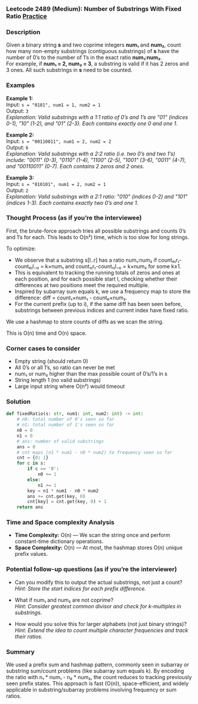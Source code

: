 ### Leetcode 2489 (Medium): Number of Substrings With Fixed Ratio [Practice](https://leetcode.com/problems/number-of-substrings-with-fixed-ratio)

### Description  
Given a binary string **s** and two coprime integers **num₁** and **num₂**, count how many non-empty substrings (contiguous substrings) of **s** have the number of 0’s to the number of 1’s in the exact ratio **num₁:num₂**.  
For example, if **num₁ = 2, num₂ = 3**, a substring is valid if it has 2 zeros and 3 ones. All such substrings in **s** need to be counted.

### Examples  

**Example 1:**  
Input: `s = "0101", num1 = 1, num2 = 1`  
Output: `3`  
*Explanation: Valid substrings with a 1:1 ratio of 0’s and 1’s are "01" (indices 0-1), "10" (1-2), and "01" (2-3). Each contains exactly one 0 and one 1.*

**Example 2:**  
Input: `s = "00110011", num1 = 2, num2 = 2`  
Output: `6`  
*Explanation: Valid substrings with a 2:2 ratio (i.e. two 0’s and two 1’s) include: "0011" (0-3), "0110" (1-4), "1100" (2-5), "1001" (3-6), "0011" (4-7), and "00110011" (0-7). Each contains 2 zeros and 2 ones.*

**Example 3:**  
Input: `s = "010101", num1 = 2, num2 = 1`  
Output: `2`  
*Explanation: Valid substrings with a 2:1 ratio: "010" (indices 0-2) and "101" (indices 1-3). Each contains exactly two 0’s and one 1.*

### Thought Process (as if you’re the interviewee)  
First, the brute-force approach tries all possible substrings and counts 0’s and 1’s for each. This leads to O(n²) time, which is too slow for long strings.

To optimize:
- We observe that a substring s[l..r] has a ratio num₁:num₂ if count₀₍r₎-count₀₍l₋₁₎ = k×num₁ and count₁₍r₎-count₁₍l₋₁₎ = k×num₂ for some k≥1.
- This is equivalent to tracking the running totals of zeros and ones at each position, and for each possible start l, checking whether their differences at two positions meet the required multiple.
- Inspired by subarray sum equals k, we use a frequency map to store the difference: diff = count₁×num₁ - count₀×num₂.
- For the current prefix (up to i), if the same diff has been seen before, substrings between previous indices and current index have fixed ratio.

We use a hashmap to store counts of diffs as we scan the string.

This is O(n) time and O(n) space.

### Corner cases to consider  
- Empty string (should return 0)
- All 0’s or all 1’s, so ratio can never be met
- num₁ or num₂ higher than the max possible count of 0’s/1’s in s
- String length 1 (no valid substrings)
- Large input string where O(n²) would timeout

### Solution

```python
def fixedRatio(s: str, num1: int, num2: int) -> int:
    # n0: total number of 0's seen so far
    # n1: total number of 1's seen so far
    n0 = 0
    n1 = 0
    # ans: number of valid substrings
    ans = 0
    # cnt maps (n1 * num1 - n0 * num2) to frequency seen so far
    cnt = {0: 1}
    for c in s:
        if c == '0':
            n0 += 1
        else:
            n1 += 1
        key = n1 * num1 - n0 * num2
        ans += cnt.get(key, 0)
        cnt[key] = cnt.get(key, 0) + 1
    return ans
```

### Time and Space complexity Analysis  

- **Time Complexity:** O(n) — We scan the string once and perform constant-time dictionary operations.
- **Space Complexity:** O(n) — At most, the hashmap stores O(n) unique prefix values.

### Potential follow-up questions (as if you’re the interviewer)  

- Can you modify this to output the actual substrings, not just a count?  
  *Hint: Store the start indices for each prefix difference.*

- What if num₁ and num₂ are not coprime?  
  *Hint: Consider greatest common divisor and check for k-multiples in substrings.*

- How would you solve this for larger alphabets (not just binary strings)?  
  *Hint: Extend the idea to count multiple character frequencies and track their ratios.*

### Summary
We used a prefix sum and hashmap pattern, commonly seen in subarray or substring sum/count problems (like subarray sum equals k). By encoding the ratio with n₁ \* num₁ - n₀ \* num₂, the count reduces to tracking previously seen prefix states. This approach is fast (O(n)), space-efficient, and widely applicable in substring/subarray problems involving frequency or sum ratios.